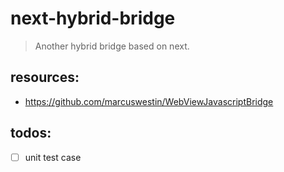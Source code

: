 # next-hybrid-bridge
> Another hybrid bridge based on next.


## resources:
+ https://github.com/marcuswestin/WebViewJavascriptBridge


## todos:
- [ ] unit test case
